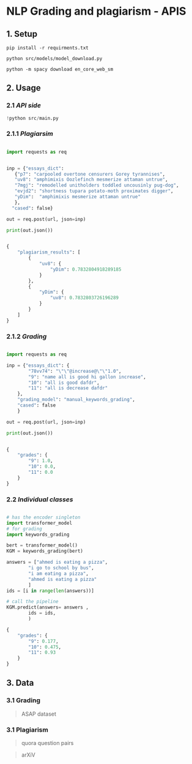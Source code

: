 # NLP Grading and plagiarism - APIS

## 1. Setup

```
pip install -r requirments.txt

python src/models/model_download.py

python -m spacy download en_core_web_sm
```

## 2. Usage

### 2.1 *API side*
```python
!python src/main.py
```
### 2.1.1 *Plagiarsim*

```python

import requests as req


inp = {"essays_dict": 
   {"p7": "carpooled overtone censurers Gorey tyrannises",
   "uv8": "amphimixis Oozlefinch mesmerize attaman untrue",
   "7mgj": "remodelled unitholders toddled uncousinly pug-dog",
   "evjd2": "shortness tupara potato-moth proximates digger",
   "yDim":  "amphimixis mesmerize attaman untrue"
   },
  "cased": false}

out = req.post(url, json=inp)

print(out.json())
```

```python

{
    "plagiarism_results": [
        {
            "uv8": {
                "yDim": 0.7832804918289185
            }
        },
        {
            "yDim": {
                "uv8": 0.7832803726196289
            }
        }
    ]
}

```

### 2.1.2 *Grading*

```python

import requests as req

inp = {"essays_dict": {
        "78vv74": "\"\"@increase@\"\"1.0",
        "9": "name all is good hi gallon increase",
        "10": "all is good dafdr",
        "11": "all is decrease dafdr"
    },
    "grading_model": "manual_keywords_grading",
    "cased": false
    }

out = req.post(url, json=inp)

print(out.json())
```

```python

{
    "grades": {
        "9": 1.0,
        "10": 0.0,
        "11": 0.0
    }
}

```

### 2.2 *Individual classes*

```python

# has the encoder singleton
import transformer_model
# for grading
import keywords_grading

bert = transformer_model()
KGM = keywords_grading(bert)

answers = ["ahmed is eating a pizza",
        "i go to school by bus",
        "i am eating a pizza",
        "ahmed is eating a pizza"
        ]
ids = [i in range(len(answers))]

# call the pipeline
KGM.predict(answers= answers ,
        ids = ids,
        )
```

```python
{
    "grades": {
        "9": 0.177,
        "10": 0.475,
        "11": 0.93
    }
}
```

## 3. Data

### 3.1 Grading

>ASAP dataset

### 3.1 Plagiarism

> quora question pairs

> arXiV
